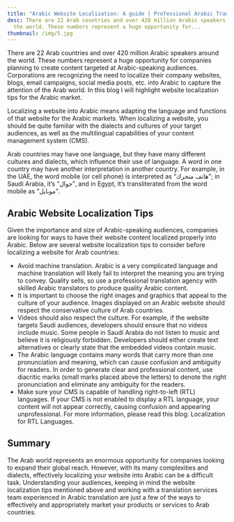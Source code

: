 ```yaml
---
title: "Arabic Website Localization: A guide | Professional Arabic Translations" 
desc: There are 22 Arab countries and over 420 million Arabic speakers around
  the world. These numbers represent a huge opportunity for...
thumbnail: /img/5.jpg
---
```

<!--StartFragment-->

There are 22 Arab countries and over 420 million Arabic speakers around the world. These numbers represent a huge opportunity for companies planning to create content targeted at Arabic-speaking audiences. Corporations are recognizing the need to localize their company websites, blogs, email campaigns, social media posts, etc. into Arabic to capture the attention of the Arab world. In this blog I will highlight website localization tips for the Arabic market.



Localizing a website into Arabic means adapting the language and functions of that website for the Arabic markets. When localizing a website, you should be quite familiar with the dialects and cultures of your target audiences, as well as the multilingual capabilities of your content management system (CMS).



Arab countries may have one language, but they have many different cultures and dialects, which influence their use of language. A word in one country may have another interpretation in another country. For example, in the UAE, the word mobile (or cell phone) is interpreted as “هاتف متحرك”; in Saudi Arabia, it’s “جوال”, and in Egypt, it’s transliterated from the word mobile as “موبايل”.



## **Arabic Website Localization Tips**

Given the importance and size of Arabic-speaking audiences, companies are looking for ways to have their website content localized properly into Arabic. Below are several website localization tips to consider before localizing a website for Arab countries:



* Avoid machine translation. Arabic is a very complicated language and machine translation will likely fail to interpret the meaning you are trying to convey. Quality sells, so use a professional translation agency with skilled Arabic translators to produce quality Arabic content.
* It is important to choose the right images and graphics that appeal to the culture of your audience. Images displayed on an Arabic website should respect the conservative culture of Arab countries.
* Videos should also respect the culture. For example, if the website targets Saudi audiences, developers should ensure that no videos include music. Some people in Saudi Arabia do not listen to music and believe it is religiously forbidden. Developers should either create text alternatives or clearly state that the embedded videos contain music.
* The Arabic language contains many words that carry more than one pronunciation and meaning, which can cause confusion and ambiguity for readers. In order to generate clear and professional content, use diacritic marks (small marks placed above the letters) to denote the right pronunciation and eliminate any ambiguity for the readers.
* Make sure your CMS is capable of handling right-to-left (RTL) languages. If your CMS is not enabled to display a RTL language, your content will not appear correctly, causing confusion and appearing unprofessional. For more information, please read this blog: Localization for RTL Languages.

## **Summary**

The Arab world represents an enormous opportunity for companies looking to expand their global reach. However, with its many complexities and dialects, effectively localizing your website into Arabic can be a difficult task. Understanding your audiences, keeping in mind the website localization tips mentioned above and working with a translation services team experienced in Arabic translation are just a few of the ways to effectively and appropriately market your products or services to Arab countries.



<!--EndFragment-->